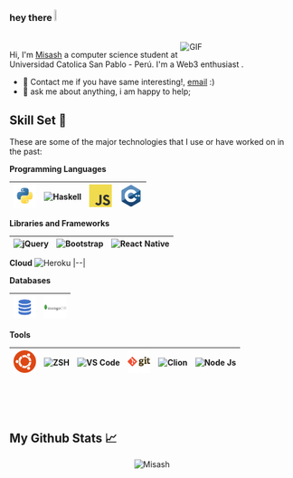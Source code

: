 ### hey there <img src="https://media.giphy.com/media/hvRJCLFzcasrR4ia7z/giphy.gif" width="3%" height="3%">



<br />

  <img align="right" alt="GIF" src="https://media2.giphy.com/media/d6EHXrJlkd8IDIfdtL/giphy.gif?cid=790b76119eeeef0f54dfc3c91c4d039b9f4e4b50cd4974d8&rid=giphy.gif&ct=g" width="40%" height="40%" />
  
  
Hi, I'm [Misash]() a computer science student at Universidad Catolica San Pablo - Perú. I'm a Web3 enthusiast .

- 💼 Contact me if you have same interesting!, [email](mailto:aaron.apaza@ucsp.edu.pe) :)
- 💬 ask me about anything, i am happy to help;



## Skill Set :muscle:

These are some of the major technologies that I use or have worked on in the past:

**Programming Languages**

<img title="Python" alt="Python" width="40px" src="https://raw.githubusercontent.com/github/explore/master/topics/python/python.png" />|<img alt="Haskell" title="Haskell" width="40px" src="https://adventofhaskell.com/images/haskell.svg">|<img alt="JS" title="JavaScript" width="40px" src="https://raw.githubusercontent.com/github/explore/master/topics/javascript/javascript.png">|<img title="C++" alt="C++" width="40px" src="https://raw.githubusercontent.com/github/explore/80688e429a7d4ef2fca1e82350fe8e3517d3494d/topics/cpp/cpp.png">
|--|--|--|--|

**Libraries and Frameworks**



<img title="jQuery" alt="jQuery" width="40px" src="https://img.icons8.com/external-tal-revivo-shadow-tal-revivo/344/external-jquery-is-a-javascript-library-designed-to-simplify-html-logo-shadow-tal-revivo.png">|<img title="Bootstrap" alt="Bootstrap" width="40px" src="https://seocom.agency/wp-content/uploads/2019/02/bootstrap-stack.png">|<img title="React Native" src="https://img.icons8.com/color/48/000000/react-native.png"/>
|--|--|--|

**Cloud**
<img title="Heroku" alt="Heroku" width="40px" src="https://img.icons8.com/color/344/heroku.png">
|--|

**Databases**

<img title="SQL" alt="SQL" width="40px" src="https://raw.githubusercontent.com/github/explore/master/topics/sql/sql.png">|<img title="MongoDB" alt="MongoDB" width="40px" src="https://raw.githubusercontent.com/github/explore/master/topics/mongodb/mongodb.png">
|--|--|

**Tools**

<img title="Ubuntu" alt="Ubuntu" width="40px" src="https://raw.githubusercontent.com/github/explore/master/topics/ubuntu/ubuntu.png">|<img title="ZSH" alt="ZSH" width="40px" src="https://s3.amazonaws.com/ohmyzsh/oh-my-zsh-logo.png">|<img title="VS Code" alt="VS Code" width="40px" src="https://img.icons8.com/fluent/48/000000/visual-studio-code-2019.png">|<img title="git" alt="git" width="40px" src="https://raw.githubusercontent.com/github/explore/master/topics/git/git.png">|<img title="CLion" alt="Clion" width="40px" src="https://cdn.freebiesupply.com/logos/thumbs/2x/clion-1-logo.png">|<img title="Node Js" alt="Node Js" width="40px" src="https://img.icons8.com/fluency/344/node-js.png">
|--|--|--|--|--|--|

<br /><br /><br />

## My Github Stats 📈
<p align="center"> <img src="https://github-readme-stats.vercel.app/api?username=Misash&show_icons=true&theme=gotham" alt="Misash" />


